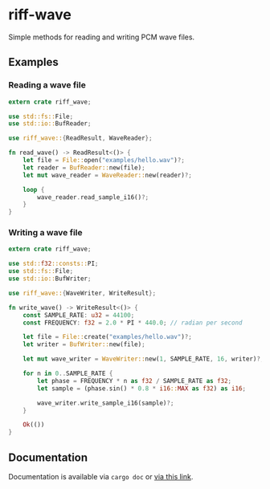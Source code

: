 # riff-wave
Simple methods for reading and writing PCM wave files.

## Examples

### Reading a wave file

```rust
extern crate riff_wave;

use std::fs::File;
use std::io::BufReader;

use riff_wave::{ReadResult, WaveReader};

fn read_wave() -> ReadResult<()> {
	let file = File::open("examples/hello.wav")?;
	let reader = BufReader::new(file);
	let mut wave_reader = WaveReader::new(reader)?;

	loop {
		wave_reader.read_sample_i16()?;
	}	
}
```

### Writing a wave file

```rust
extern crate riff_wave;

use std::f32::consts::PI;
use std::fs::File;
use std::io::BufWriter;

use riff_wave::{WaveWriter, WriteResult};

fn write_wave() -> WriteResult<()> {		
	const SAMPLE_RATE: u32 = 44100;
	const FREQUENCY: f32 = 2.0 * PI * 440.0; // radian per second

	let file = File::create("examples/hello.wav")?;
	let writer = BufWriter::new(file);

	let mut wave_writer = WaveWriter::new(1, SAMPLE_RATE, 16, writer)?;

	for n in 0..SAMPLE_RATE {
		let phase = FREQUENCY * n as f32 / SAMPLE_RATE as f32;
		let sample = (phase.sin() * 0.8 * i16::MAX as f32) as i16;

		wave_writer.write_sample_i16(sample)?;
	}

	Ok(())
}
```

## Documentation

Documentation is available via `cargo doc` or [via this link](https://digipom.github.io/riff-wave/doc/riff_wave/index.html).
